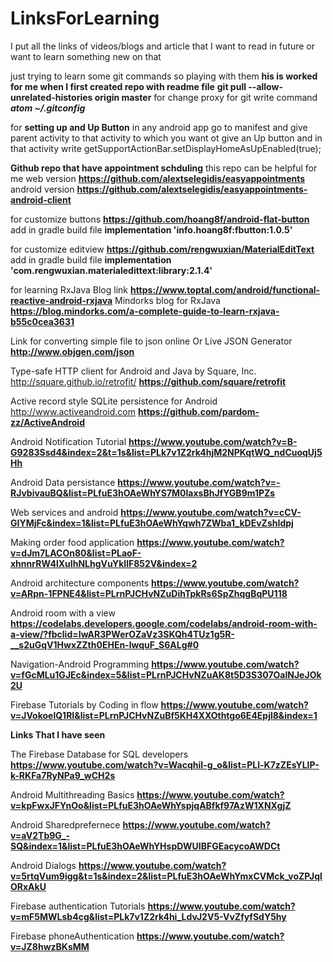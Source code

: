 # LinksForLearning
I put all the links of videos/blogs and article that I want to read in future or want to learn something new on that


just trying to learn some git commands so playing with them
**his is worked for me when I first created repo with readme file**
	**git pull --allow-unrelated-histories origin master**
for change proxy for git write command ***atom ~/.gitconfig***

for **setting up and Up Button** in any android app go to manifest and give parent activity to that activity to which you want ot give an Up button and in that activity write getSupportActionBar.setDisplayHomeAsUpEnabled(true);

**Github repo that have appointment schduling** this repo can be helpful for me
	web version **https://github.com/alextselegidis/easyappointments** 
	android version **https://github.com/alextselegidis/easyappointments-android-client**
	
	

for customize buttons **https://github.com/hoang8f/android-flat-button**
      add in gradle build file **implementation 'info.hoang8f:fbutton:1.0.5'**

for customize editview  **https://github.com/rengwuxian/MaterialEditText**
  add in gradle build file **implementation 'com.rengwuxian.materialedittext:library:2.1.4'**
  
 for learning RxJava Blog link 
	**https://www.toptal.com/android/functional-reactive-android-rxjava**
Mindorks blog for RxJava
	**https://blog.mindorks.com/a-complete-guide-to-learn-rxjava-b55c0cea3631**
	
	
Link for converting simple file to json online Or Live JSON Generator
	**http://www.objgen.com/json**



Type-safe HTTP client for Android and Java by Square, Inc. http://square.github.io/retrofit/
	**https://github.com/square/retrofit**


Active record style SQLite persistence for Android http://www.activeandroid.com
	**https://github.com/pardom-zz/ActiveAndroid**
	
Android Notification Tutorial
	**https://www.youtube.com/watch?v=B-G9283Ssd4&index=2&t=1s&list=PLk7v1Z2rk4hjM2NPKqtWQ_ndCuoqUj5Hh**
	
Android Data persistance
	**https://www.youtube.com/watch?v=-RJvbivauBQ&list=PLfuE3hOAeWhYS7M0laxsBhJfYGB9m1PZs**
	
Web services and android 
	**https://www.youtube.com/watch?v=cCV-GIYMjFc&index=1&list=PLfuE3hOAeWhYqwh7ZWba1_kDEvZshIdpj**
	
Making order food application
	**https://www.youtube.com/watch?v=dJm7LACOn80&list=PLaoF-xhnnrRW4lXuIhNLhgVuYkIlF852V&index=2**
	
Android architecture components 
	**https://www.youtube.com/watch?v=ARpn-1FPNE4&list=PLrnPJCHvNZuDihTpkRs6SpZhqgBqPU118**
	
Android room with a view
	**https://codelabs.developers.google.com/codelabs/android-room-with-a-view/?fbclid=IwAR3PWerOZaVz3SKQh4TUz1g5R-__s2uGqV1HwxZZth0EHEn-lwquF_S6ALg#0**
	
Navigation-Android Programming 
	**https://www.youtube.com/watch?v=fGcMLu1GJEc&index=5&list=PLrnPJCHvNZuAK8t5D3S307OalNJeJOk2U**
	
Firebase Tutorials by Coding in flow
	**https://www.youtube.com/watch?v=JVokoelQ1RI&list=PLrnPJCHvNZuBf5KH4XXOthtgo6E4Epjl8&index=1**


**Links That I have seen**


The Firebase Database for SQL developers
	**https://www.youtube.com/watch?v=WacqhiI-g_o&list=PLl-K7zZEsYLlP-k-RKFa7RyNPa9_wCH2s**
	
Android Multithreading Basics
	**https://www.youtube.com/watch?v=kpFwxJFYnOo&list=PLfuE3hOAeWhYspjqABfkf97AzW1XNXgjZ**

Android Sharedprefernece
	**https://www.youtube.com/watch?v=aV2Tb9G_-SQ&index=1&list=PLfuE3hOAeWhYHspDWUIBFGEacycoAWDCt**	
	
Android Dialogs
	**https://www.youtube.com/watch?v=5rtqVum9igg&t=1s&index=2&list=PLfuE3hOAeWhYmxCVMck_voZPJqlORxAkU**
	
Firebase authentication Tutorials
	**https://www.youtube.com/watch?v=mF5MWLsb4cg&list=PLk7v1Z2rk4hi_LdvJ2V5-VvZfyfSdY5hy**
	
Firebase phoneAuthentication
	**https://www.youtube.com/watch?v=JZ8hwzBKsMM**
	

